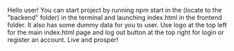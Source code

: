 Hello user!
You can start project by running npm start in the (locate to the "backend" folder) in the terminal and launching
index.html in the frontend folder.
It also has some dummy data for you to user.
Use logo at the top left for the main index.html page and log out button at
the top right for login or register an account.
Live and prosper!
